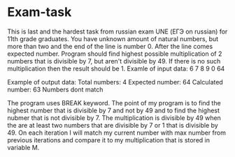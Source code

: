 # Exam-task
This is last and the hardest task from russian exam UNE (ЕГЭ on russian) for 11th grade graduates.
You have unknown amount of natural numbers, but more than two and the end of the line is number 0. After the line comes expected
number. Program should find highest possible multiplication of 2 numbers that is divisible by 7, but aren't divisible by 49. If there is 
no such multiplication then the result should be 1.
Examle of input data:
6
7
8
9
0
64

Example of output data:
Total numbers: 4
Expected number: 64
Calculated number: 63
Numbers dont match

The program uses BREAK keyword. The point of my program is to find the highest number that is divisible by  7 and not by 49 and to find
the highest nubmer that is not divisible by 7. The multiplication is divisible by 49 when the are at least two numbers that are divisible by 7 or 1 that is divisible by 49. On each iteration I will match my current number with max number from previous iterations and compare it to my multiplication that is stored in variable M.
